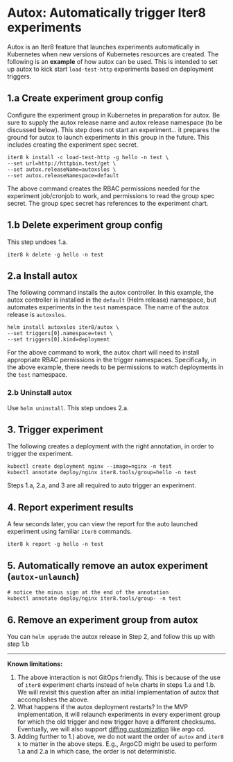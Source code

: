 # Autox: Automatically trigger Iter8 experiments
Autox is an Iter8 feature that launches experiments automatically in Kubernetes when new versions of Kubernetes resources are created. The following is an **example** of how autox can be used. This is intended to set up autox to kick start `load-test-http` experiments based on deployment triggers.

## 1.a Create experiment group config

Configure the experiment group in Kubernetes in preparation for autox. Be sure to supply the autox release name and autox release namespace (to be discussed below). This step does not start an experiment... it prepares the ground for autox to launch experiments in this group in the future. This includes creating the experiment spec secret.

```shell
iter8 k install -c load-test-http -g hello -n test \
--set url=http://httpbin.test/get \
--set autox.releaseName=autoxslos \
--set autox.releaseNamespace=default
```
The above command creates the RBAC permissions needed for the experiment job/cronjob to work, and permissions to read the group spec secret. The group spec secret has references to the experiment chart.

## 1.b Delete experiment group config
This step undoes 1.a.

```shell
iter8 k delete -g hello -n test
```

## 2.a Install autox

The following command installs the autox controller. In this example, the autox controller is installed in the `default` (Helm release) namespace, but automates experiments in the `test` namespace. The name of the autox release is `autoxslos`.
```shell
helm install autoxslos iter8/autox \
--set triggers[0].namespace=test \
--set triggers[0].kind=deployment
```
For the above command to work, the autox chart will need to install appropriate RBAC permissions in the trigger namespaces. Specifically, in the above example, there needs to be permissions to watch deployments in the `test` namespace.

### 2.b Uninstall autox
Use `helm uninstall`. This step undoes 2.a.

## 3. Trigger experiment
The following creates a deployment with the right annotation, in order to trigger the experiment.
```shell
kubectl create deployment nginx --image=nginx -n test
kubectl annotate deploy/nginx iter8.tools/group=hello -n test
```

Steps 1.a, 2.a, and 3 are all required to auto trigger an experiment.

## 4. Report experiment results

A few seconds later, you can view the report for the auto launched experiment using familiar `iter8` commands.
```shell
iter8 k report -g hello -n test
```

## 5. Automatically remove an autox experiment (`autox-unlaunch`)
```shell
# notice the minus sign at the end of the annotation
kubectl annotate deploy/nginx iter8.tools/group- -n test
```

## 6. Remove an experiment group from autox
You can `helm upgrade` the autox release in Step 2, and follow this up with step 1.b

***

**Known limitations:** 
1. The above interaction is not GitOps friendly. This is because of the use of `iter8` experiment charts instead of `helm` charts in steps 1.a and 1.b. We will revisit this question after an initial implementation of autox that accomplishes the above.
2. What happens if the autox deployment restarts? In the MVP implementation, it will relaunch experiments in every experiment group for which the old trigger and new trigger have a different checksums. Eventually, we will also support [diffing customization](https://argo-cd.readthedocs.io/en/stable/user-guide/diffing/) like argo cd.
3. Adding further to 1.) above, we do not want the order of `autox` and `iter8 k` to matter in the above steps. E.g., ArgoCD might be used to perform 1.a and 2.a in which case, the order is not deterministic.